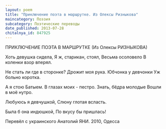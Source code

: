 ```yaml
---
layout: poem
title: "Приключение поэта в маршрутке. Из Олексы Ризныкова"
maincategory: Поэзия
subcategory: Поэтические переводы
date_published: 2013-07-28
chitalnya_id: 847925
---
```




ПРИКЛЮЧЕНИЕ ПОЭТА В МАРШРУТКЕ
(Из Олексы РИЗНЫКОВА)

Хоть девушка сидела,
Я ж, старикан, стоял,
Весьма осоловело
В коленки взор вперял.

Не стать ли где в сторонке?
Дрожит моя рука.
Юбчонка у девчонки
Уж больно коротка.

А я стою Батыем.
В глазах моих - пестро.
Знать, бёдра молодые
Вошли в моё нутро.

Любуюсь я девчушкой,
Слюну глотая всласть.

Была б она индюшкой,
По вкусу бы пришлась!

Перевёл с украинского Анатолий ЯНИ.
2010, Одесса 






